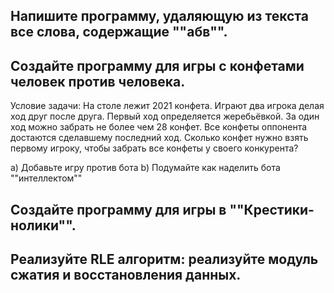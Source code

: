 ## Напишите программу, удаляющую из текста все слова, содержащие ""абв"".


## Создайте программу для игры с конфетами человек против человека.

Условие задачи: На столе лежит 2021 конфета. Играют два игрока делая ход друг после друга. Первый ход определяется жеребьёвкой. За один ход можно забрать не более чем 28 конфет. Все конфеты оппонента достаются сделавшему последний ход. Сколько конфет нужно взять первому игроку, чтобы забрать все конфеты у своего конкурента?

a) Добавьте игру против бота
b) Подумайте как наделить бота ""интеллектом""

## Создайте программу для игры в ""Крестики-нолики"".



## Реализуйте RLE алгоритм: реализуйте модуль сжатия и восстановления данных.

